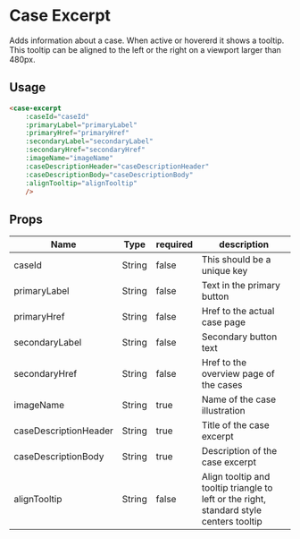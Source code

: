 # Case Excerpt
Adds information about a case. When active or hovererd it shows a tooltip. This tooltip can be aligned to the left or the right on a viewport larger than 480px.

## Usage

```html
<case-excerpt
	:caseId="caseId"
	:primaryLabel="primaryLabel"
	:primaryHref="primaryHref"
	:secondaryLabel="secondaryLabel"
	:secondaryHref="secondaryHref"
	:imageName="imageName"
	:caseDescriptionHeader="caseDescriptionHeader"
	:caseDescriptionBody="caseDescriptionBody"
	:alignTooltip="alignTooltip"
	/>
```

## Props
| Name | Type | required | description |
| --- | --- | --- | --- |
| caseId | String | false | This should be a unique key |
| primaryLabel | String | false | Text in the primary button |
| primaryHref | String | false | Href to the actual case page |
| secondaryLabel | String | false | Secondary button text |
| secondaryHref | String | false | Href to the overview page of the cases |
| imageName | String | true | Name of the case illustration |
| caseDescriptionHeader | String | true | Title of the case excerpt |
| caseDescriptionBody | String | true | Description of the case excerpt |
| alignTooltip | String | false | Align tooltip and tooltip triangle to left or the right, standard style centers tooltip |

